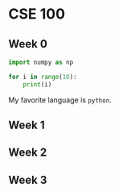# CSE 100

## Week 0

```py
import numpy as np

for i in range(10):
    print(i)
```

My favorite language is `python`.

## Week 1

## Week 2

## Week 3
